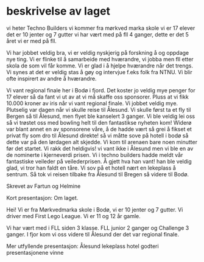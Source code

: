 # beskrivelse av laget
vi heter Techno Builders vi kommer fra mørkved marka skole
vi er 17 elever
det er 10 jenter
og 7 gutter
 vi har vært med på fll 4 ganger, dette er det 5 året vi er med på fll.
 

Vi har jobbet veldig bra, vi er veldig nyskjerig på forskning å og oppdage nye ting. 
Vi er flinke til å samarbeide med hværandre, vi jobba men fll etter skola de som vil får komme. Vi er glad i å hjelpe hværandre når det trengs. Vi synes at det er veldig stas å gøy og intervjue f.eks folk fra NTNU. Vi blir ofte inspirert av andre å hværandre.

Vi vant regional finale her i Bodø i fjord. Det koster jo veldig mye penger for 17 elever så da fant vi ut av at vi må skaffe oss sponsorer. Pluss at vi fikk 10.000 kroner av iris når vi vant regional finale. Vi jobbet veldig mye. Plutselig var dagen når vi skulle reise til Ålesund. Vi skulle først ta et fly til Bergen så til Ålesund, men flyet ble kanselert 3 ganger. Vi ble veldig lei oss så vi trøstet oss med bowling helt til den fantastikse nyheten kom! Widerø var blant annet en av sponsorene våre, å de hadde vært så grei å fikset et privat fly som dro til Ålesund direkte! så vi måtte sove på hotell i bodø så dette var på den lørdagen alt skjedde. Vi kom til arenaen bare noen minutter før det startet. Vi rakk det heldigvis! vi vant ikke i Ålesund men vi ble en av de nominerte i kjerneverdi prisen. Vi i techno builders hadde meldt vår fantastiske veileder på veilederprisen. Å gjett hva han vant! han ble veldig glad, vi tror han faldt en tåre. Vi sov på et hotell nært en lekeplass å sentrum. Så tok vi reisen tilbake fra Ålesund til Bregen så videre til Bodø.


Skrevet av Fartun og Helmine

Kort presentasjon:
Om laget.

Hei! Vi er fra Mørkvedmarka skole i Bodø, vi er 10 jenter og 7 gutter. Vi driver med First Lego League.
Vi er 11 og 12 år gamle.

Vi har vært med i FLL siden 3 klasse. FLL junior 2 ganger og Challenge 3 ganger.
I fjor kom vi oss videre til Ålesund der det var regional finale.


Mer utfyllende presentasjon:
Ålesund lekeplass hotel godteri presentasjonene vinne